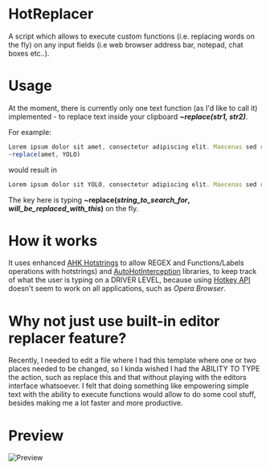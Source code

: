 # HotReplacer
 A script which allows to execute custom functions (i.e. replacing words on the fly) on any input fields (i.e web browser address bar, notepad, chat boxes etc..).

# Usage

At the moment, there is currently only one text function (as I'd like to call it) implemented - to replace text inside your clipboard ***~replace(str1, str2)***.

For example:
```js
Lorem ipsum dolor sit amet, consectetur adipiscing elit. Maecenas sed risus pretium, feugiat nulla sit amet.
~replace(amet, YOLO)
```
would result in
```js
Lorem ipsum dolor sit YOLO, consectetur adipiscing elit. Maecenas sed risus pretium, feugiat nulla sit YOLO.
```

The key here is typing **~replace(*string_to_search_for*, *will_be_replaced_with_this*)** on the fly.

# How it works

It uses enhanced [AHK Hotstrings](https://github.com/menixator/hotstring) to allow REGEX and Functions/Labels operations with hotstrings) and [AutoHotInterception](https://github.com/evilC/AutoHotInterception) libraries, to keep track of what the user is typing on a DRIVER LEVEL, because using [Hotkey API](https://www.autohotkey.com/docs/commands/Hotkey.htm) doesn't seem to work on all applications, such as *Opera Browser*.

# Why not just use built-in editor replacer feature?
Recently, I needed to edit a file where I had this template where one or two places needed to be changed, so I kinda wished I had the ABILITY TO TYPE the action, such as replace this and that without playing with the editors interface whatsoever. I felt that doing something like empowering simple text with the ability to execute functions would allow to do some cool stuff, besides making me a lot faster and more productive.

# Preview

![Preview](https://giant.gfycat.com/EdibleEnlightenedHound.gif)